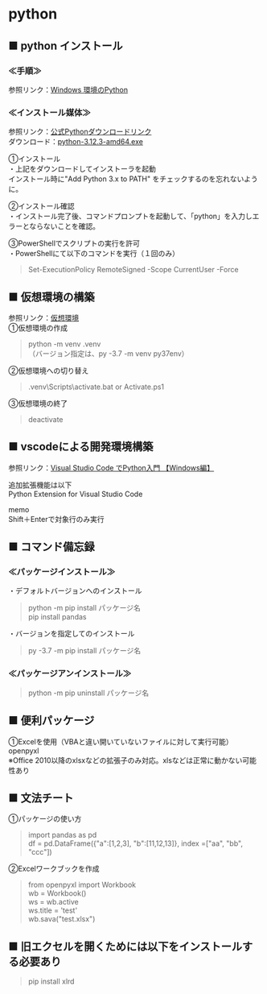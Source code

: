 # python

## ■ python インストール
### ≪手順≫
参照リンク：[Windows 環境のPython](https://www.python.jp/install/windows/index.html)<br/>

### ≪インストール媒体≫
参照リンク：[公式Pythonダウンロードリンク](https://pythonlinks.python.jp/)<br/>
ダウンロード：[python-3.12.3-amd64.exe](https://www.python.org/ftp/python/3.12.3/python-3.12.3-amd64.exe)<br/>

①インストール<br/>
・上記をダウンロードしてインストーラを起動<br/>
インストール時に"Add Python 3.x to PATH" をチェックするのを忘れないように。<br/>

②インストール確認<br/>
・インストール完了後、コマンドプロンプトを起動して、「python」を入力しエラーとならないことを確認。<br/>

③PowerShellでスクリプトの実行を許可<br/>
・PowerShellにて以下のコマンドを実行（１回のみ）<br/>
> Set-ExecutionPolicy RemoteSigned -Scope CurrentUser -Force<br/>


## ■ 仮想環境の構築
参照リンク：[仮想環境](https://www.python.jp/install/windows/venv.html)<br/>
①仮想環境の作成<br/>
> python -m venv .venv<br/>
> （バージョン指定は、py -3.7 -m venv py37env）<br/>

②仮想環境への切り替え<br/>
> .venv\Scripts\activate.bat or Activate.ps1<br/>

③仮想環境の終了<br/>
> deactivate<br/>

## ■ vscodeによる開発環境構築<br/>
参照リンク：[Visual Studio Code でPython入門 【Windows編】](https://www.python.jp/python_vscode/windows/index.html)<br/>

追加拡張機能は以下<br/>
Python Extension for Visual Studio Code<br/>

memo<br/>
Shift＋Enterで対象行のみ実行<br/>

## ■ コマンド備忘録<br/>
### ≪パッケージインストール≫
・デフォルトバージョンへのインストール<br/>
> python -m pip install パッケージ名<br/>
> pip install pandas<br/>

・バージョンを指定してのインストール<br/>
> py -3.7 -m pip install パッケージ名<br/>

### ≪パッケージアンインストール≫
> python -m pip uninstall パッケージ名<br/>

## ■ 便利パッケージ
①Excelを使用（VBAと違い開いていないファイルに対して実行可能）<br/>
openpyxl<br/>
※Office 2010以降のxlsxなどの拡張子のみ対応。xlsなどは正常に動かない可能性あり<br/>

## ■ 文法チート
①パッケージの使い方<br/>
> import pandas as pd<br/>
> df = pd.DataFrame({"a":[1,2,3], "b":[11,12,13]}, index =["aa", "bb", "ccc"])<br/>

②Excelワークブックを作成<br/>
> from openpyxl import Workbook<br/>
> wb = Workbook()<br/>
> ws = wb.active<br/>
> ws.title = 'test'<br/>
> wb.sava("test.xlsx")<br/>


## ■ 旧エクセルを開くためには以下をインストールする必要あり<br/>
> pip install xlrd<br/>
